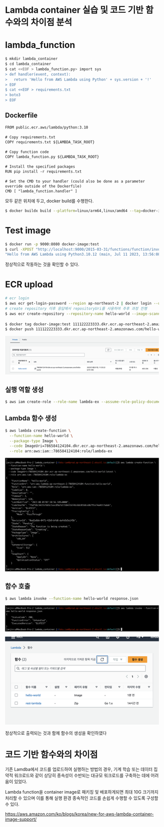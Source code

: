 # Lambda container 실습 및 코드 기반 함수와의 차이점 분석

# lambda_function

```bash
$ mkdir lambda_container
$ cd lambda_container
$ cat <<EOF > lambda_function.py> import sys
> def handler(event, context):
>   return 'Hello from AWS Lambda using Python' + sys.version + '!'
> EOF
$ cat <<EOF > requirements.txt
> boto3
> EOF
```

## Dockerfile

```docker
FROM public.ecr.aws/lambda/python:3.10

# Copy requirements.txt
COPY requirements.txt ${LAMBDA_TASK_ROOT}

# Copy function code
COPY lambda_function.py ${LAMBDA_TASK_ROOT}

# Install the specified packages
RUN pip install -r requirements.txt

# Set the CMD to your handler (could also be done as a parameter override outside of the Dockerfile)
CMD [ "lambda_function.handler" ]
```

모두 같은 위치에 두고, docker build를 수행한다.

```bash
$ docker buildx build --platform=linux/arm64,linux/amd64 --tag=docker-image:test .
```

# Test image

```bash
$ docker run -p 9000:8080 docker-image:test
$ curl -XPOST "http://localhost:9000/2015-03-31/functions/function/invocations" -d '{}'
"Hello from AWS Lambda using Python3.10.12 (main, Jul 11 2023, 13:56:08) [GCC 7.3.1 20180712 (Red Hat 7.3.1-15)]!"
```

정상적으로 작동하는 것을 확인할 수 있다.

# ECR upload

```bash
# ecr login
$ aws ecr get-login-password --region ap-northeast-2 | docker login --username AWS --password-stdin 111122223333.dkr.ecr.ap-northeast-2.amazonaws.com
# create repository 이후 응답에서 repositoryUri를 사용하여 추후 과정 진행
$ aws ecr create-repository --repository-name hello-world --image-scanning-configuration scanOnPush=true --image-tag-mutability MUTABLE

$ docker tag docker-image:test 111122223333.dkr.ecr.ap-northeast-2.amazonaws.com/hello-world:latest
$ docker push 111122223333.dkr.ecr.ap-northeast-2.amazonaws.com/hello-world:latest
```

![](<./image/스크린샷 2023-08-01 오후 4.07.02.png>)

## 실행 역할 생성

```bash
$ aws iam create-role --role-name lambda-ex --assume-role-policy-document '{"Version": "2012-10-17","Statement": [{ "Effect": "Allow", "Principal": {"Service": "lambda.amazonaws.com"}, "Action": "sts:AssumeRole"}]}'
```

## Lambda 함수 생성

```bash
$ aws lambda create-function \
  --function-name hello-world \
  --package-type Image \
  --code ImageUri=786584124104.dkr.ecr.ap-northeast-2.amazonaws.com/hello-world:latest \
  --role arn:aws:iam::786584124104:role/lambda-ex
```

![](<./image/스크린샷 2023-08-01 오후 4.11.03.png>)

## 함수 호출

```bash
$ aws lambda invoke --function-name hello-world response.json
```

![](<./image/스크린샷 2023-08-01 오후 4.11.44.png>)

![](<./image/스크린샷 2023-08-01 오후 4.12.06.png>)

정상적으로 출력되는 것과 함께 함수의 생성을 확인하였다 

# 코드 기반 함수와의 차이점

기존 Lamdba에서 코드를 업로드하여 실행하는 방법의 경우, 기계 학습 또는 데이터 집약적 워크로드와 같이 상당히 종속성이 수반되는 대규모 워크로드를 구축하는 데에 어려움이 있었다.

Lambda function을 container image로 패키징 및 배포하게되면 최대 10G 크기까지 처리할 수 있으며 이를 통해 실행 환경 종속적인 코드를 손쉽게 수행할 수 있도록 구성할 수 있다. 

https://aws.amazon.com/ko/blogs/korea/new-for-aws-lambda-container-image-support/